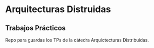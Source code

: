 # Arquitecturas Distruidas
## Trabajos Prácticos

Repo para guardas los TPs de la cátedra Arquictecturas Distribuidas.

